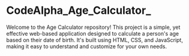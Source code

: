 # CodeAlpha_Age_Calculator_
Welcome to the Age Calculator repository! This project is a simple, yet effective web-based application designed to calculate a person's age based on their date of birth. It's built using HTML, CSS, and JavaScript, making it easy to understand and customize for your own needs.  
